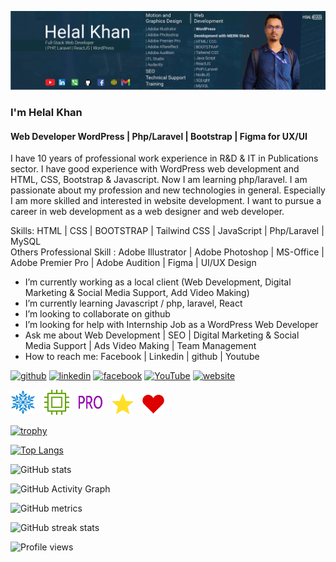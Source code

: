 ![Web Developer (MERN Stack) | IT Specialist | Video Editor](https://github.com/helalkhandev/test-repo/blob/main/linkedin%20Banner-2024.png)





### I'm Helal Khan
#### Web Developer WordPress | Php/Laravel | Bootstrap | Figma for UX/UI

I have 10 years of professional work experience in R&D & IT in Publications sector. I have good experience with WordPress web development and HTML, CSS, Bootstrap & Javascript. Now I am learning php/laravel. I am passionate about my profession and new technologies in general. Especially I am more skilled and interested in website development. I want to pursue a career in web development as a web designer and web developer.

Skills: HTML | CSS | BOOTSTRAP | Tailwind CSS | JavaScript | Php/Laravel | MySQL  
Others Professional Skill : Adobe Illustrator | Adobe Photoshop | MS-Office | Adobe Premier Pro | Adobe Audition | Figma | UI/UX Design

- I’m currently working as a local client (Web Development, Digital Marketing & Social Media Support, Add Video Making)
- I’m currently learning Javascript / php, laravel, React
- I’m looking to collaborate on github 
- I’m looking for help with Internship Job as a WordPress Web Developer
- Ask me about Web Development | SEO | Digital Marketing & Social Media Support | Ads Video Making | Team Management
- How to reach me: Facebook | Linkedin | github | Youtube 


[<img src='https://cdn.jsdelivr.net/npm/simple-icons@3.0.1/icons/github.svg' alt='github' height='40'>](https://github.com/helalkhandev)  [<img src='https://cdn.jsdelivr.net/npm/simple-icons@3.0.1/icons/linkedin.svg' alt='linkedin' height='40'>](https://www.linkedin.com/in/helalkhandev/)  [<img src='https://cdn.jsdelivr.net/npm/simple-icons@3.0.1/icons/facebook.svg' alt='facebook' height='40'>](https://www.facebook.com/helal.khan.923)  [<img src='https://cdn.jsdelivr.net/npm/simple-icons@3.0.1/icons/youtube.svg' alt='YouTube' height='40'>](https://www.youtube.com/@TechTutorHelalKhan)  [<img src='https://cdn.jsdelivr.net/npm/simple-icons@3.0.1/icons/icloud.svg' alt='website' height='40'>](http://www.helal-khan.xyz/)  

<a href='https://archiveprogram.github.com/'><img src='https://raw.githubusercontent.com/acervenky/animated-github-badges/master/assets/acbadge.gif' width='40' height='40'></a> <a href='https://docs.github.com/en/developers'><img src='https://raw.githubusercontent.com/acervenky/animated-github-badges/master/assets/devbadge.gif' width='40' height='40'></a> <a href='https://github.com/pricing'><img src='https://raw.githubusercontent.com/acervenky/animated-github-badges/master/assets/pro.gif' width='40' height='40'></a> <a href='https://stars.github.com/'><img src='https://raw.githubusercontent.com/acervenky/animated-github-badges/master/assets/starbadge.gif' width='35' height='35'></a> <a href='https://docs.github.com/en/github/supporting-the-open-source-community-with-github-sponsors'><img src='https://raw.githubusercontent.com/acervenky/animated-github-badges/master/assets/sponsorbadge.gif' width='35' height='35'></a> 

[![trophy](https://github-profile-trophy.vercel.app/?username=helalkhandev)](https://github.com/ryo-ma/github-profile-trophy)

[![Top Langs](https://github-readme-stats.vercel.app/api/top-langs/?username=helalkhandev)](https://github.com/anuraghazra/github-readme-stats)

![GitHub stats](https://github-readme-stats.vercel.app/api?username=helalkhandev&show_icons=true&count_private=true)  

![GitHub Activity Graph](https://activity-graph.herokuapp.com/graph?username=helalkhandev)  

![GitHub metrics](https://metrics.lecoq.io/helalkhandev)  

![GitHub streak stats](https://streak-stats.demolab.com/?user=helalkhandev)  

![Profile views](https://gpvc.arturio.dev/helalkhandev)  
